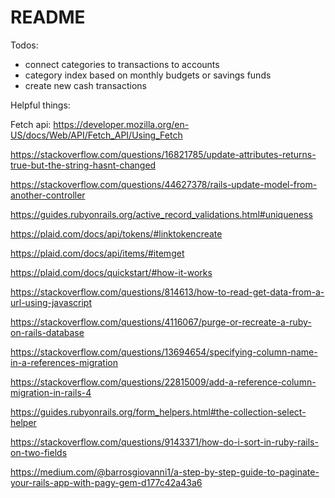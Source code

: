 # README

Todos:
- connect categories to transactions to accounts
- category index based on monthly budgets or savings funds
- create new cash transactions


Helpful things:

Fetch api: https://developer.mozilla.org/en-US/docs/Web/API/Fetch_API/Using_Fetch

https://stackoverflow.com/questions/16821785/update-attributes-returns-true-but-the-string-hasnt-changed

https://stackoverflow.com/questions/44627378/rails-update-model-from-another-controller

https://guides.rubyonrails.org/active_record_validations.html#uniqueness

https://plaid.com/docs/api/tokens/#linktokencreate

https://plaid.com/docs/api/items/#itemget

https://plaid.com/docs/quickstart/#how-it-works

https://stackoverflow.com/questions/814613/how-to-read-get-data-from-a-url-using-javascript

https://stackoverflow.com/questions/4116067/purge-or-recreate-a-ruby-on-rails-database

https://stackoverflow.com/questions/13694654/specifying-column-name-in-a-references-migration

https://stackoverflow.com/questions/22815009/add-a-reference-column-migration-in-rails-4

https://guides.rubyonrails.org/form_helpers.html#the-collection-select-helper

https://stackoverflow.com/questions/9143371/how-do-i-sort-in-ruby-rails-on-two-fields

https://medium.com/@barrosgiovanni1/a-step-by-step-guide-to-paginate-your-rails-app-with-pagy-gem-d177c42a43a6